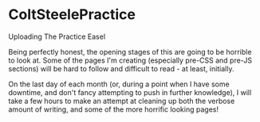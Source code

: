 # ColtSteelePractice
Uploading The Practice Easel

Being perfectly honest, the opening stages of this are going to be horrible to look at.  Some of the pages I'm creating (especially pre-CSS and pre-JS sections) will be hard to follow and difficult to read - at least, initially. 

On the last day of each month (or, during a point when I have some downtime, and don't fancy attempting to push in further knowledge), I will take a few hours to make an attempt at cleaning up both the verbose amount of writing, and some of the more horrific looking pages!
